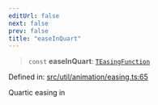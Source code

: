 ```yaml
---
editUrl: false
next: false
prev: false
title: "easeInQuart"
---
```


> `const` **easeInQuart**: [`TEasingFunction`](/api/fabric/namespaces/util/type-aliases/teasingfunction/)

Defined in: [src/util/animation/easing.ts:65](https://github.com/fabricjs/fabric.js/blob/fea1b29b7495d9634e300bd4bfa43de097745805/src/util/animation/easing.ts#L65)

Quartic easing in
